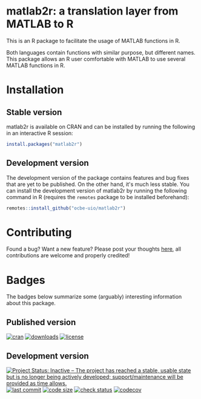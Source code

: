 # matlab2r: a translation layer from MATLAB to R

This is an R package to facilitate the usage of MATLAB functions in R.

Both languages contain functions with similar purpose, but different names.
This package allows an R user comfortable with MATLAB to use several MATLAB
functions in R.

# Installation

## Stable version

matlab2r is available on CRAN and can be installed by running the following in an interactive R session:

```R
install.packages("matlab2r")
```

## Development version

The development version of the package contains features and bug fixes that are yet to be published. On the other hand, it's much less stable. You can install the development version of matlab2r by running the following command in R (requires the `remotes` package to be installed beforehand):

```R
remotes::install_github("ocbe-uio/matlab2r")
```

# Contributing

Found a bug? Want a new feature? Please post your thoughts [here](https://github.com/ocbe-uio/matlab2r/issues/new), all contributions are welcome and properly credited!

# Badges

The badges below summarize some (arguably) interesting information about this package.

## Published version

[![cran](https://www.r-pkg.org/badges/version/matlab2r)](https://cran.r-project.org/package=matlab2r)
[![downloads](http://cranlogs.r-pkg.org/badges/grand-total/matlab2r)](https://cran.r-project.org/package=matlab2r)
[![license](https://img.shields.io/badge/license-GPL--3-blue.svg)](https://cran.r-project.org/web/licenses/GPL-3)

## Development version

[![Project Status: Inactive – The project has reached a stable, usable state but is no longer being actively developed; support/maintenance will be provided as time allows.](https://www.repostatus.org/badges/latest/inactive.svg)](https://www.repostatus.org/#inactive)
[![last commit](https://img.shields.io/github/last-commit/ocbe-uio/matlab2r.svg)](https://github.com/ocbe-uio/matlab2r/commits/develop)
[![code size](https://img.shields.io/github/languages/code-size/ocbe-uio/matlab2r.svg)](https://github.com/ocbe-uio/matlab2r)
[![check status](https://github.com/ocbe-uio/matlab2r/workflows/R-CMD-check/badge.svg)](https://github.com/ocbe-uio/matlab2r/actions)
[![codecov](https://codecov.io/gh/ocbe-uio/matlab2r/branch/develop/graph/badge.svg?token=78YFRZKJO6)](https://codecov.io/gh/ocbe-uio/matlab2r)
